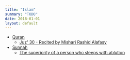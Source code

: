 ```yaml
---
title: "Islam"
summary: "TODO"
date: 2018-01-01
layout: default
---
```


* [Quran](https://quran.com/)
  * [Juz' 30 - Recited by Mishari Rashid Alafasy](https://www.youtube.com/watch?v=HK8b1CUxyhw)
* [Sunnah](https://sunnah.com/)
  * [The superiority of a person who sleeps with ablution](https://sunnah.com/bukhari/4/114)
